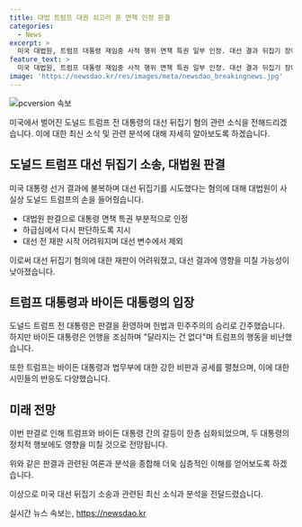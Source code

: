 ```yaml
---
title: 대법 트럼프 대권 쇠고리 푼 면책 인정 판결
categories:
  - News
excerpt: >
  미국 대법원, 트럼프 대통령 재임중 사적 행위 면책 특권 일부 인정. 대선 결과 뒤집기 장애물 제거, 트럼프 환영. 바이든 캠프 달라지는 건 없어, TV토론 후 트럼프 날개 달고 바이든 공격용 카드 잃어.
feature_text: >
  미국 대법원, 트럼프 대통령 재임중 사적 행위 면책 특권 일부 인정. 대선 결과 뒤집기 장애물 제거, 트럼프 환영. 바이든 캠프 달라지는 건 없어, TV토론 후 트럼프 날개 달고 바이든 공격용 카드 잃어.
image: 'https://newsdao.kr/res/images/meta/newsdao_breakingnews.jpg'
---
```


<p><img src="https://newsdao.kr/res/images/meta/newsdao_breakingnews.jpg" alt="pcversion 속보" /></p>

<p>미국에서 벌어진 도널드 트럼프 전 대통령의 대선 뒤집기 혐의 관련 소식을 전해드리겠습니다. 이에 대한 최신 소식 및 관련 분석에 대해 자세히 알아보도록 하겠습니다. </p>

<h2 data-ke-size="size26">도널드 트럼프 대선 뒤집기 소송, 대법원 판결</h2>

<p>미국 대통령 선거 결과에 불복하며 대선 뒤집기를 시도했다는 혐의에 대해 대법원이 사실상 도널드 트럼프의 손을 들어줬습니다. </p>

<ul>
  <li>대법원 판결으로 대통령 면책 특권 부분적으로 인정</li>
  <li>하급심에서 다시 판단하도록 지시</li>
  <li>대선 전 재판 시작 어려워지며 대선 변수에서 제외</li>
</ul>

<p>이로써 대선 뒤집기 혐의에 대한 재판이 어려워졌고, 대선 결과에 영향을 미칠 가능성이 낮아졌습니다. </p>

<h2 data-ke-size="size26">트럼프 대통령과 바이든 대통령의 입장</h2>

<p>도널드 트럼프 전 대통령은 판결을 환영하며 헌법과 민주주의의 승리로 간주했습니다. 하지만 바이든 대통령은 언행을 조심하며 "달라지는 건 없다"며 트럼프의 행동을 비난했습니다. </p>

<p>또한 트럼프는 바이든 대통령과 법무부에 대한 강한 비판과 공세를 펼쳤으며, 이에 대한 시민들의 반응도 다양했습니다.</p>

<h2 data-ke-size="size26">미래 전망</h2>

<p>이번 판결로 인해 트럼프와 바이든 대통령 간의 갈등이 한층 심화되었으며, 두 대통령의 정치적 행보에도 영향을 미칠 것으로 전망됩니다. </p>

<p>위와 같은 판결과 관련된 여론과 분석을 종합해 더욱 심층적인 이해를 얻어보도록 하겠습니다. </p>

<p>이상으로 미국 대선 뒤집기 소송과 관련된 최신 소식과 분석을 전달드렸습니다.</p>
실시간 뉴스 속보는, <a href="https://newsdao.kr" rel="dofollow">https://newsdao.kr</a>


